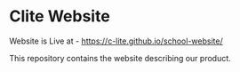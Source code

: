 # Clite Website

Website is Live at - https://c-lite.github.io/school-website/ 

This repository contains the website describing our product.
